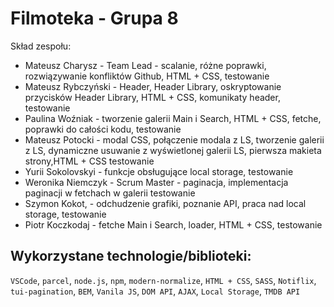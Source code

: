 # Filmoteka - Grupa 8

Skład zespołu:
 - Mateusz Charysz - Team Lead - scalanie, różne poprawki, rozwiązywanie konfliktów Github, HTML + CSS, testowanie
 - Mateusz Rybczyński - Header, Header Library, oskryptowanie przycisków Header Library, HTML + CSS, komunikaty header, testowanie
 - Paulina Woźniak - tworzenie galerii Main i Search, HTML + CSS, fetche, poprawki do całości kodu, testowanie
 - Mateusz Potocki - modal CSS, połączenie modala z LS, tworzenie galerii z LS, dynamiczne usuwanie z wyświetlonej galerii LS, pierwsza makieta strony,HTML + CSS testowanie
 - Yurii Sokolovskyi - funkcje obsługujące local storage, testowanie
 - Weronika Niemczyk - Scrum Master - paginacja, implementacja paginacji w fetchach w galerii testowanie
 - Szymon Kokot, - odchudzenie grafiki, poznanie API, praca nad local storage, testowanie
 - Piotr Koczkodaj - fetche Main i Search, loader, HTML + CSS, testowanie


## Wykorzystane technologie/biblioteki:

`VSCode`, `parcel`, `node.js`, `npm`, `modern-normalize`, `HTML + CSS`, `SASS`, `Notiflix`, `tui-pagination`, `BEM`, `Vanila JS`, `DOM API`, `AJAX`, `Local Storage`, `TMDB API`
